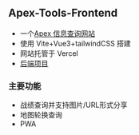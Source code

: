## Apex-Tools-Frontend

- 一个[Apex 信息查询网站](https://apex.yuyinws.top)
- 使用 Vite+Vue3+tailwindCSS 搭建
- 网站托管于 Vercel
- [后端项目](https://github.com/yuyinws/apex-tools-serverless)

### 主要功能
- 战绩查询并支持图片/URL形式分享
- 地图轮换查询
- PWA
